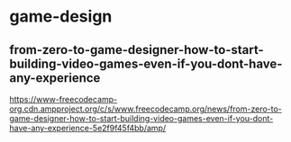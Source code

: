 # game-design

## from-zero-to-game-designer-how-to-start-building-video-games-even-if-you-dont-have-any-experience

https://www-freecodecamp-org.cdn.ampproject.org/c/s/www.freecodecamp.org/news/from-zero-to-game-designer-how-to-start-building-video-games-even-if-you-dont-have-any-experience-5e2f9f45f4bb/amp/
